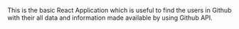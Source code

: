 This is the basic React Application which is useful to find the users in Github with their all data and information made available by using Github API.